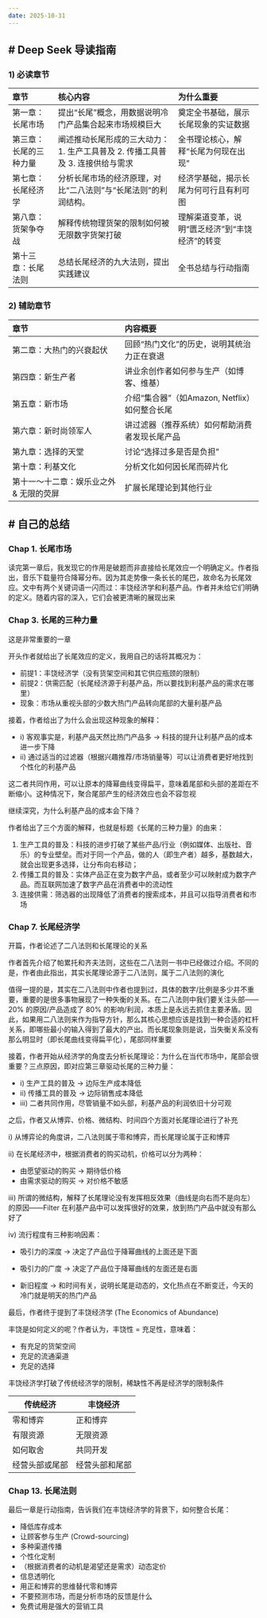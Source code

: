 ```yaml
---
date: 2025-10-31
---
```


## # Deep Seek 导读指南

### 1) 必读章节

| 章节                   | 核心内容                                                     | 为什么重要                                     |
| :--------------------- | :----------------------------------------------------------- | :--------------------------------------------- |
| 第一章：长尾市场       | 提出“长尾”概念，用数据说明冷门产品集合起来市场规模巨大       | 奠定全书基础，展示长尾现象的实证数据           |
| 第三章：长尾的三种力量 | 阐述推动长尾形成的三大动力： 1. 生产工具普及 2. 传播工具普及 3. 连接供给与需求 | 全书理论核心，解释“长尾为何现在出现”           |
| 第七章：长尾经济学     | 分析长尾市场的经济原理，对比“二八法则”与“长尾法则”的利润结构。 | 经济学基础，揭示长尾为何可行且有利可图         |
| 第八章：货架争夺战     | 解释传统物理货架的限制如何被无限数字货架打破                 | 理解渠道变革，说明“匮乏经济”到“丰饶经济”的转变 |
| 第十三章：长尾法则     | 总结长尾经济的九大法则，提出实践建议                         | 全书总结与行动指南                             |

### 2) 辅助章节

| 章节                                    | 内容概要                                       |
| :-------------------------------------- | :--------------------------------------------- |
| 第二章：大热门的兴衰起伏                | 回顾“热门文化”的历史，说明其统治力正在衰退     |
| 第四章：新生产者                        | 讲业余创作者如何参与生产（如博客、维基）       |
| 第五章：新市场                          | 介绍“集合器”（如Amazon, Netflix）如何整合长尾  |
| 第六章：新时尚领军人                    | 讲过滤器（推荐系统）如何帮助消费者发现长尾产品 |
| 第九章：选择的天堂                      | 讨论“选择过多是否是负担”                       |
| 第十章：利基文化                        | 分析文化如何因长尾而碎片化                     |
| 第十一～十二章：娱乐业之外 & 无限的荧屏 | 扩展长尾理论到其他行业                         |

## # 自己的总结

### Chap 1. 长尾市场

读完第一章后，我发现它的作用是破题而非直接给长尾效应一个明确定义。作者指出，音乐下载量符合降幂分布。因为其走势像一条长长的尾巴，故命名为长尾效应。文中有两个关键词语一闪而过：丰饶经济学和利基产品。作者并未给它们明确的定义。随着内容的深入，它们会被更清晰的展现出来

### Chap 3. 长尾的三种力量

这是非常重要的一章

开头作者就给出了长尾效应的定义，我用自己的话将其概况为： 

- 前提1：丰饶经济学（没有货架空间和其它供应瓶颈的限制） 
- 前提2：供需匹配（长尾经济源于利基产品，所以要找到利基产品的需求在哪里） 
- 现象：市场从重视头部的少数大热门产品转向尾部的大量利基产品 

接着，作者给出了为什么会出现这种现象的解释： 

- i) 客观事实是，利基产品天然比热门产品多 → 科技的提升让利基产品的成本进一步下降 
- ii) 通过适当的过滤器（根据兴趣推荐/市场销量等）可以让消费者更好地找到个性化的利基产品 

这二者共同作用，可以让原本的降幂曲线变得扁平，意味着尾部和头部的差距在不断缩小。这种情况下，聚合尾部产生的经济效应也会不容忽视 

继续深究，为什么利基产品的成本会下降？

作者给出了三个方面的解释，也就是标题《长尾的三种力量》的由来： 

1) 生产工具的普及：科技的进步打破了某些产品/行业（例如媒体、出版社、音乐）的专业壁垒。而对于同一个产品，做的人（即生产者）越多，基数越大，就会出现更多选择，让分布向右移动； 
2) 传播工具的普及：实体产品正在变为数字产品，或者至少可以映射成为数字产品。而互联网加速了数字产品在消费者中的流动性 
3) 连接供需：筛选器的出现降低了消费者的搜索成本，并且可以指导消费者和市场

### Chap 7. 长尾经济学

开篇，作者论述了二八法则和长尾理论的关系

作者首先介绍了帕累托和齐夫法则，这些在二八法则一书中已经做过介绍。不同的是，作者由此指出，其实长尾理论源于二八法则，属于二八法则的演化

值得一提的是，其实在二八法则中作者也提到过，具体的数字/比例是多少并不重要，重要的是很多事物展现了一种失衡的关系。在二八法则中我们要关注头部——20% 的原因/产品造成了 80% 的影响/利润，本质上是永远去抓住主要矛盾。因此，如果用二八法则来作为指导方针，那么其核心思想应该是找到一种合适的杠杆关系，即哪些最小的输入得到了最大的产出。而长尾现象则是说，当失衡关系没有那么明显时（即长尾曲线变得扁平化），尾部同样重要

接着，作者开始从经济学的角度去分析长尾理论：为什么在当代市场中，尾部会很重要？三点原因，即对应第三章驱动长尾的三种力量： 

- i) 生产工具的普及 → 边际生产成本降低 
- ii) 传播工具的普及 → 边际销售成本降低 
- iii) 二者共同作用，尽管销量不如头部，利基产品的利润依旧十分可观

之后，作者又从博弈、价格、微结构、时间四个方面对长尾理论进行了补充

i) 从博弈论的角度讲，二八法则属于零和博弈，而长尾理论属于正和博弈

ii) 在长尾经济中，根据消费者的购买动机，价格可以分为两种： 

- 由愿望驱动的购买 → 期待低价格 
- 由需求驱动的购买 → 对价格不敏感

iii) 所谓的微结构，解释了长尾理论没有发挥相反效果（曲线是向右而不是向左）的原因——Filter 在利基产品中可以发挥很好的效果，放到热门产品中就没有那么好了 

iv) 流行程度有三种影响因素：

- 吸引力的深度 → 决定了产品位于降幂曲线的上面还是下面 

- 吸引力的广度 → 决定了产品位于降幂曲线的左面还是右面

- 新旧程度 → 和时间有关，说明长尾是动态的，文化热点在不断变迁，今天的冷门就是明天的热门产品 

最后，作者终于提到了丰饶经济学 (The Economics of Abundance) 

丰饶是如何定义的呢？作者认为，丰饶性 = 充足性，意味着：

- 有充足的货架空间
- 充足的流通渠道
- 充足的选择 

丰饶经济学打破了传统经济学的限制，稀缺性不再是经济学的限制条件

| 传统经济       | 丰饶经济       |
| -------------- | -------------- |
| 零和博弈       | 正和博弈       |
| 有限资源       | 无限资源       |
| 如何取舍       | 共同开发       |
| 经营头部或尾部 | 经营头部和尾部 |

### Chap 13. 长尾法则

最后一章是行动指南，告诉我们在丰饶经济学的背景下，如何整合长尾：

- 降低库存成本
- 让顾客参与生产 (Crowd-sourcing)
- 多种渠道传播
- 个性化定制
- （根据消费者的动机是渴望还是需求）动态定价
- 信息透明化
- 用正和博弈的思维替代零和博弈
- 不要预测市场，而是分析市场的反馈是什么
- 免费试用是强大的营销工具
